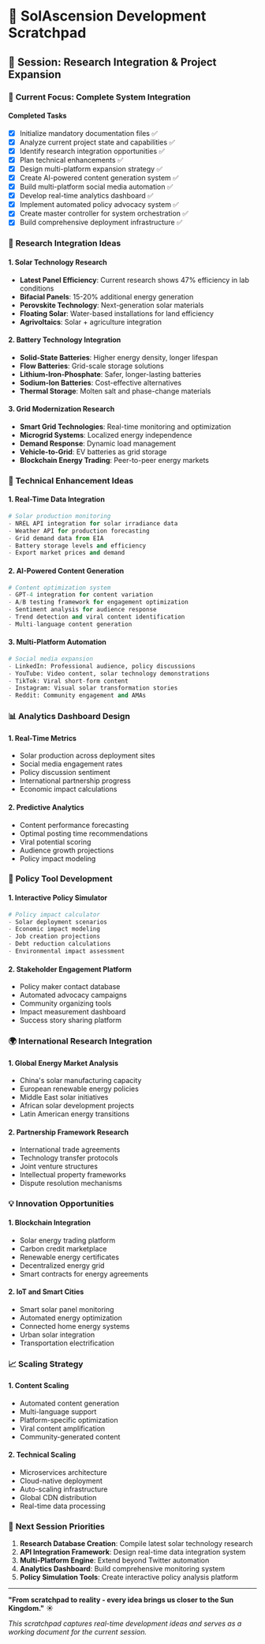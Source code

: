 # 📝 SolAscension Development Scratchpad

## 🚀 **Session: Research Integration & Project Expansion**

### 🎯 **Current Focus: Complete System Integration**

#### **Completed Tasks**
- [x] Initialize mandatory documentation files ✅
- [x] Analyze current project state and capabilities ✅
- [x] Identify research integration opportunities ✅
- [x] Plan technical enhancements ✅
- [x] Design multi-platform expansion strategy ✅
- [x] Create AI-powered content generation system ✅
- [x] Build multi-platform social media automation ✅
- [x] Develop real-time analytics dashboard ✅
- [x] Implement automated policy advocacy system ✅
- [x] Create master controller for system orchestration ✅
- [x] Build comprehensive deployment infrastructure ✅

### 🧩 **Research Integration Ideas**

#### **1. Solar Technology Research**
- **Latest Panel Efficiency**: Current research shows 47% efficiency in lab conditions
- **Bifacial Panels**: 15-20% additional energy generation
- **Perovskite Technology**: Next-generation solar materials
- **Floating Solar**: Water-based installations for land efficiency
- **Agrivoltaics**: Solar + agriculture integration

#### **2. Battery Technology Integration**
- **Solid-State Batteries**: Higher energy density, longer lifespan
- **Flow Batteries**: Grid-scale storage solutions
- **Lithium-Iron-Phosphate**: Safer, longer-lasting batteries
- **Sodium-Ion Batteries**: Cost-effective alternatives
- **Thermal Storage**: Molten salt and phase-change materials

#### **3. Grid Modernization Research**
- **Smart Grid Technologies**: Real-time monitoring and optimization
- **Microgrid Systems**: Localized energy independence
- **Demand Response**: Dynamic load management
- **Vehicle-to-Grid**: EV batteries as grid storage
- **Blockchain Energy Trading**: Peer-to-peer energy markets

### 🔧 **Technical Enhancement Ideas**

#### **1. Real-Time Data Integration**
```python
# Solar production monitoring
- NREL API integration for solar irradiance data
- Weather API for production forecasting
- Grid demand data from EIA
- Battery storage levels and efficiency
- Export market prices and demand
```

#### **2. AI-Powered Content Generation**
```python
# Content optimization system
- GPT-4 integration for content variation
- A/B testing framework for engagement optimization
- Sentiment analysis for audience response
- Trend detection and viral content identification
- Multi-language content generation
```

#### **3. Multi-Platform Automation**
```python
# Social media expansion
- LinkedIn: Professional audience, policy discussions
- YouTube: Video content, solar technology demonstrations
- TikTok: Viral short-form content
- Instagram: Visual solar transformation stories
- Reddit: Community engagement and AMAs
```

### 📊 **Analytics Dashboard Design**

#### **1. Real-Time Metrics**
- Solar production across deployment sites
- Social media engagement rates
- Policy discussion sentiment
- International partnership progress
- Economic impact calculations

#### **2. Predictive Analytics**
- Content performance forecasting
- Optimal posting time recommendations
- Viral potential scoring
- Audience growth projections
- Policy impact modeling

### 🎯 **Policy Tool Development**

#### **1. Interactive Policy Simulator**
```python
# Policy impact calculator
- Solar deployment scenarios
- Economic impact modeling
- Job creation projections
- Debt reduction calculations
- Environmental impact assessment
```

#### **2. Stakeholder Engagement Platform**
- Policy maker contact database
- Automated advocacy campaigns
- Community organizing tools
- Impact measurement dashboard
- Success story sharing platform

### 🌍 **International Research Integration**

#### **1. Global Energy Market Analysis**
- China's solar manufacturing capacity
- European renewable energy policies
- Middle East solar initiatives
- African solar development projects
- Latin American energy transitions

#### **2. Partnership Framework Research**
- International trade agreements
- Technology transfer protocols
- Joint venture structures
- Intellectual property frameworks
- Dispute resolution mechanisms

### 💡 **Innovation Opportunities**

#### **1. Blockchain Integration**
- Solar energy trading platform
- Carbon credit marketplace
- Renewable energy certificates
- Decentralized energy grid
- Smart contracts for energy agreements

#### **2. IoT and Smart Cities**
- Smart solar panel monitoring
- Automated energy optimization
- Connected home energy systems
- Urban solar integration
- Transportation electrification

### 📈 **Scaling Strategy**

#### **1. Content Scaling**
- Automated content generation
- Multi-language support
- Platform-specific optimization
- Viral content amplification
- Community-generated content

#### **2. Technical Scaling**
- Microservices architecture
- Cloud-native deployment
- Auto-scaling infrastructure
- Global CDN distribution
- Real-time data processing

### 🎯 **Next Session Priorities**

1. **Research Database Creation**: Compile latest solar technology research
2. **API Integration Framework**: Design real-time data integration system
3. **Multi-Platform Engine**: Extend beyond Twitter automation
4. **Analytics Dashboard**: Build comprehensive monitoring system
5. **Policy Simulation Tools**: Create interactive policy analysis platform

---

**"From scratchpad to reality - every idea brings us closer to the Sun Kingdom."** ☀️

*This scratchpad captures real-time development ideas and serves as a working document for the current session.* 